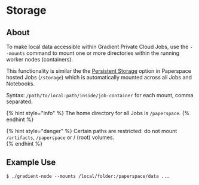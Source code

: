 # Storage

## About

To make local data accessible within Gradient Private Cloud Jobs, use the `--mounts` command to mount one or more directories within the running worker nodes \(containers\).  

This functionality is similar the the [Persistent Storage](../../data/managing-data-in-gradient.md#persistent-storage) option in Paperspace hosted Jobs \(`/storage`\) which is automatically mounted across all Jobs and Notebooks. 

Syntax: `/path/to/local:path/inside/job-container` for each mount, comma separated. 

{% hint style="info" %}
The home directory for all Jobs is `/paperspace`. 
{% endhint %}

{% hint style="danger" %}
Certain paths are restricted: do not mount `/artifacts`, `/paperspace` or / \(root\) volumes.  
{% endhint %}

## Example Use

```text
$ ./gradient-node --mounts /local/folder:/paperspace/data ...
```

